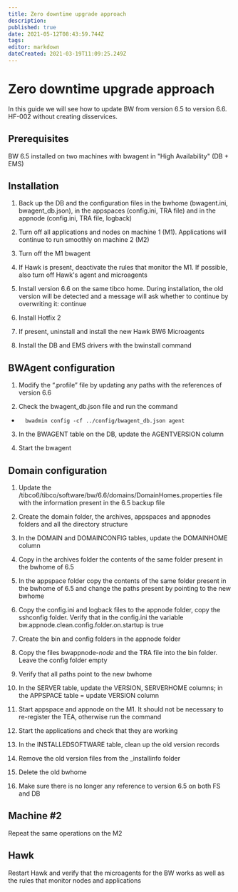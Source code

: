 ```yaml
---
title: Zero downtime upgrade approach
description: 
published: true
date: 2021-05-12T08:43:59.744Z
tags: 
editor: markdown
dateCreated: 2021-03-19T11:09:25.249Z
---
```


# Zero downtime upgrade approach
In this guide we will see how to update BW from version 6.5 to version 6.6. HF-002 without creating disservices.

## Prerequisites

BW 6.5 installed on two machines with bwagent in "High Availability" (DB + EMS)

## Installation

1. Back up the DB and the configuration files in the bwhome (bwagent.ini, bwagent_db.json), in the appspaces (config.ini, TRA file) and in the appnode (config.ini, TRA file, logback)

2. Turn off all applications and nodes on machine 1 (M1). Applications will continue to run smoothly on machine 2 (M2)

3. Turn off the M1 bwagent

4. If Hawk is present, deactivate the rules that monitor the M1. If possible, also turn off Hawk's agent and microagents

5. Install version 6.6 on the same tibco home. During installation, the old version will be detected and a message will ask whether to continue by overwriting it: continue

6. Install Hotfix 2

7. If present, uninstall and install the new Hawk BW6 Microagents

8. Install the DB and EMS drivers with the bwinstall command

## BWAgent configuration

1. Modify the “.profile” file by updating any paths with the references of version 6.6

2. Check the bwagent_db.json file and run the command
- 	
		bwadmin config -cf ../config/bwagent_db.json agent
 
3. In the BWAGENT table on the DB, update the AGENTVERSION column

4. Start the bwagent

## Domain configuration

1. Update the /tibco6/tibco/software/bw/6.6/domains/DomainHomes.properties file with the information present in the 6.5 backup file

2. Create the domain folder, the archives, appspaces and appnodes folders and all the directory structure

3. In the DOMAIN and DOMAINCONFIG tables, update the DOMAINHOME column

4. Copy in the archives folder the contents of the same folder present in the bwhome of 6.5

5. In the appspace folder copy the contents of the same folder present in the bwhome of 6.5 and change the paths present by pointing to the new bwhome

6. Copy the config.ini and logback files to the appnode folder, copy the sshconfig folder. Verify that in the config.ini the variable bw.appnode.clean.config.folder.on.startup is true

7. Create the bin and config folders in the appnode folder
 
8. Copy the files bwappnode-*node* and the TRA file into the bin folder. Leave the config folder empty

9. Verify that all paths point to the new bwhome

10. In the SERVER table, update the VERSION, SERVERHOME columns; in the APPSPACE table = update VERSION column

11. Start appspace and appnode on the M1. It should not be necessary to re-register the TEA, otherwise run the command

12. Start the applications and check that they are working

13. In the INSTALLEDSOFTWARE table, clean up the old version records

14. Remove the old version files from the _installinfo folder

15. Delete the old bwhome

16. Make sure there is no longer any reference to version 6.5 on both FS and DB

## Machine #2

Repeat the same operations on the M2

## Hawk

Restart Hawk and verify that the microagents for the BW works as well as the rules that monitor nodes and applications